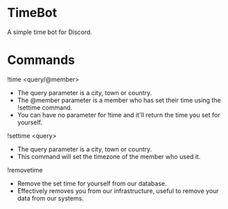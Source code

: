 # TimeBot
A simple time bot for Discord.

# Commands

!time \<query\/@member>
- The query parameter is a city, town or country.
- The @member parameter is a member who has set their time using the !settime command.
- You can have no parameter for !time and it'll return the time you set for yourself.

!settime \<query\>
- The query parameter is a city, town or country.
- This command will set the timezone of the member who used it.

!removetime
- Remove the set time for yourself from our database.
- Effectively removes you from our infrastructure, useful to remove your data from our systems.